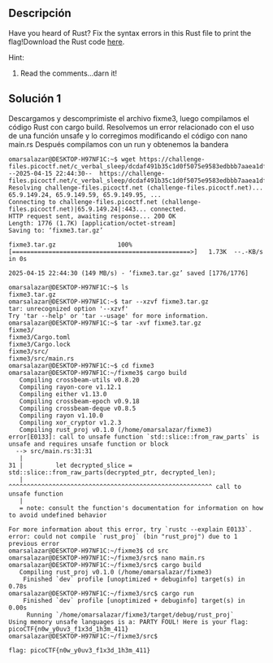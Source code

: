## Descripción 
Have you heard of Rust? Fix the syntax errors in this Rust file to print the flag!Download the Rust code [here](https://challenge-files.picoctf.net/c_verbal_sleep/dcdaf491b35c1d0f5075e9583edbbb7aaea1dffb6ad32bc000e4d87b5200ff7b/fixme3.tar.gz).

Hint:
1. Read the comments...darn it!
## Solución 1

Descargamos y descomprimiste el archivo fixme3, luego compilamos el código Rust con cargo build. Resolvemos un error relacionado con el uso de una función unsafe y lo corregimos modificando el código con nano main.rs Después compilamos con un run y obtenemos la bandera

```
omarsalazar@DESKTOP-H97NF1C:~$ wget https://challenge-files.picoctf.net/c_verbal_sleep/dcdaf491b35c1d0f5075e9583edbbb7aaea1dffb6ad32bc000e4d87b5200ff7b/fixme3.tar.gz
--2025-04-15 22:44:30--  https://challenge-files.picoctf.net/c_verbal_sleep/dcdaf491b35c1d0f5075e9583edbbb7aaea1dffb6ad32bc000e4d87b5200ff7b/fixme3.tar.gz
Resolving challenge-files.picoctf.net (challenge-files.picoctf.net)... 65.9.149.24, 65.9.149.59, 65.9.149.95, ...
Connecting to challenge-files.picoctf.net (challenge-files.picoctf.net)|65.9.149.24|:443... connected.
HTTP request sent, awaiting response... 200 OK
Length: 1776 (1.7K) [application/octet-stream]
Saving to: ‘fixme3.tar.gz’

fixme3.tar.gz                 100%[=================================================>]   1.73K  --.-KB/s    in 0s

2025-04-15 22:44:30 (149 MB/s) - ‘fixme3.tar.gz’ saved [1776/1776]

omarsalazar@DESKTOP-H97NF1C:~$ ls
fixme3.tar.gz
omarsalazar@DESKTOP-H97NF1C:~$ tar --xzvf fixme3.tar.gz
tar: unrecognized option '--xzvf'
Try 'tar --help' or 'tar --usage' for more information.
omarsalazar@DESKTOP-H97NF1C:~$ tar -xvf fixme3.tar.gz
fixme3/
fixme3/Cargo.toml
fixme3/Cargo.lock
fixme3/src/
fixme3/src/main.rs
omarsalazar@DESKTOP-H97NF1C:~$ cd fixme3
omarsalazar@DESKTOP-H97NF1C:~/fixme3$ cargo build
   Compiling crossbeam-utils v0.8.20
   Compiling rayon-core v1.12.1
   Compiling either v1.13.0
   Compiling crossbeam-epoch v0.9.18
   Compiling crossbeam-deque v0.8.5
   Compiling rayon v1.10.0
   Compiling xor_cryptor v1.2.3
   Compiling rust_proj v0.1.0 (/home/omarsalazar/fixme3)
error[E0133]: call to unsafe function `std::slice::from_raw_parts` is unsafe and requires unsafe function or block
  --> src/main.rs:31:31
   |
31 |         let decrypted_slice = std::slice::from_raw_parts(decrypted_ptr, decrypted_len);
   |                               ^^^^^^^^^^^^^^^^^^^^^^^^^^^^^^^^^^^^^^^^^^^^^^^^^^^^^^^^ call to unsafe function
   |
   = note: consult the function's documentation for information on how to avoid undefined behavior

For more information about this error, try `rustc --explain E0133`.
error: could not compile `rust_proj` (bin "rust_proj") due to 1 previous error
omarsalazar@DESKTOP-H97NF1C:~/fixme3$ cd src
omarsalazar@DESKTOP-H97NF1C:~/fixme3/src$ nano main.rs
omarsalazar@DESKTOP-H97NF1C:~/fixme3/src$ cargo build
   Compiling rust_proj v0.1.0 (/home/omarsalazar/fixme3)
    Finished `dev` profile [unoptimized + debuginfo] target(s) in 0.78s
omarsalazar@DESKTOP-H97NF1C:~/fixme3/src$ cargo run
    Finished `dev` profile [unoptimized + debuginfo] target(s) in 0.00s
     Running `/home/omarsalazar/fixme3/target/debug/rust_proj`
Using memory unsafe languages is a: PARTY FOUL! Here is your flag: picoCTF{n0w_y0uv3_f1x3d_1h3m_411}
omarsalazar@DESKTOP-H97NF1C:~/fixme3/src$

flag: picoCTF{n0w_y0uv3_f1x3d_1h3m_411}
```

